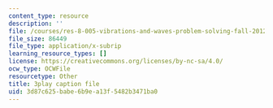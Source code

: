 ```yaml
---
content_type: resource
description: ''
file: /courses/res-8-005-vibrations-and-waves-problem-solving-fall-2012/3d87c625babe6b9ea13f5482b3471ba0_uyofLz9Dtuw.srt
file_size: 86449
file_type: application/x-subrip
learning_resource_types: []
license: https://creativecommons.org/licenses/by-nc-sa/4.0/
ocw_type: OCWFile
resourcetype: Other
title: 3play caption file
uid: 3d87c625-babe-6b9e-a13f-5482b3471ba0
---
```

